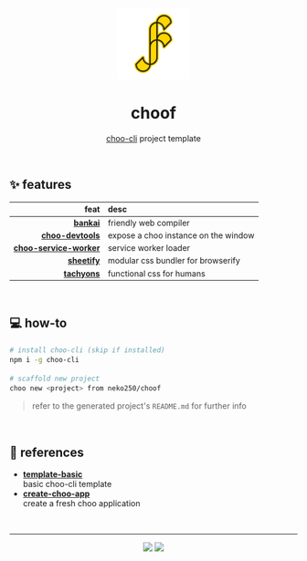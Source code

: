 <div align="center">

<img src="https://raw.githubusercontent.com/neko250/choof/master/assets/choof.png" width="25%">

# choof

[choo-cli](https://github.com/trainyard/choo-cli) project template

</div>

<br>

## :sparkles: features

| feat | desc |
|--:|:--|
| [__bankai__](https://github.com/choojs/bankai) | friendly web compiler |
| [__choo-devtools__](https://github.com/choojs/choo-devtools) | expose a choo instance on the window |
| [__choo-service-worker__](https://github.com/choojs/choo-service-worker) | service worker loader  |for choo
| [__sheetify__](https://github.com/stackcss/sheetify) | modular css bundler for browserify |
| [__tachyons__](http://tachyons.io) | functional css for humans |

<br>

## :computer: how-to

```bash
# install choo-cli (skip if installed)
npm i -g choo-cli

# scaffold new project
choo new <project> from neko250/choof
```

> refer to the generated project's `README.md` for further info

<br>

## :bookmark: references

- [__template-basic__](https://github.com/trainyard/template-basic)<br>
  basic choo-cli template
- [__create-choo-app__](https://github.com/choojs/create-choo-app)<br>
  create a fresh choo application

<br>

---

<div align="center">

[![](https://img.shields.io/badge/neko250-333333.svg?style=for-the-badge)](https://neko250.github.io) [![](https://img.shields.io/badge/sweet_tides_🎶🎷-333333.svg?style=for-the-badge)](https://youtu.be/sRbKzumSPVw)

</div>
